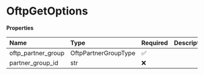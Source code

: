 # OftpGetOptions

**Properties**

| Name               | Type                 | Required | Description |
| :----------------- | :------------------- | :------- | :---------- |
| oftp_partner_group | OftpPartnerGroupType | ✅       |             |
| partner_group_id   | str                  | ❌       |             |

